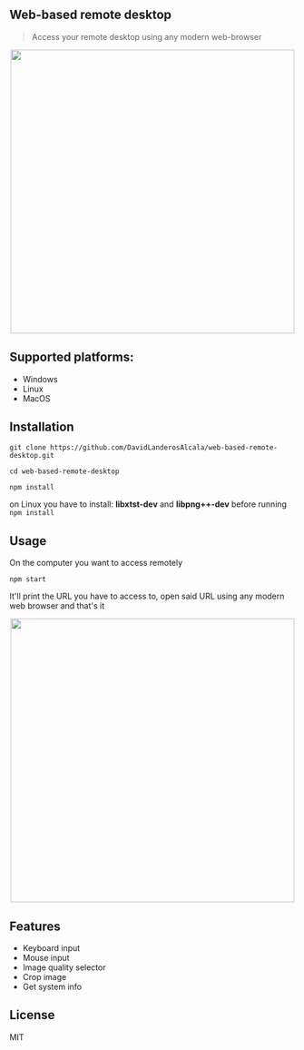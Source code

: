 ## Web-based remote desktop

> Access your remote desktop using any modern web-browser

<p align="center"><img src="https://user-images.githubusercontent.com/5791055/64057520-e61e1a00-cb52-11e9-946c-a6d839fa0f52.gif" width="500"></p>

## Supported platforms:
- Windows
- Linux
- MacOS

## Installation
```
git clone https://github.com/DavidLanderosAlcala/web-based-remote-desktop.git
```

```
cd web-based-remote-desktop
```
```
npm install
```
 on Linux you have to install: __libxtst-dev__ and __libpng++-dev__ before running ```npm install```

## Usage
 On the computer you want to access remotely
````
npm start
````
 It'll print the URL you have to access to, open said URL using any modern web browser and that's it
 
<p align="center"><img src="https://user-images.githubusercontent.com/5791055/64057392-22507b00-cb51-11e9-8bb1-f86f47647da4.png" width="500"></p>

## Features
- Keyboard input
- Mouse input
- Image quality selector
- Crop image
- Get system info

## License

MIT
